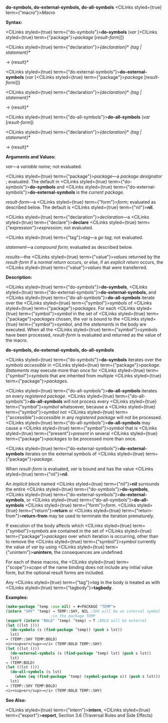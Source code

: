 **do-symbols, do-external-symbols, do-all-symbols** <ClLinks styled={true} term={"macro"}><i>Macro</i></ClLinks> 



**Syntax:** 



<ClLinks styled={true} term={"do-symbols"}><b>do-symbols</b></ClLinks> (*var* [<ClLinks styled={true} term={"package"}><i>package</i></ClLinks> [*result-form*]]) 



<ClLinks styled={true} term={"declaration"}><i>\{declaration\}</i></ClLinks>\* *\{tag | statement\}*\* 



→ \{result\}\* 



<ClLinks styled={true} term={"do-external-symbols"}><b>do-external-symbols</b></ClLinks> (*var* [<ClLinks styled={true} term={"package"}><i>package</i></ClLinks> [*result-form*]]) 



<ClLinks styled={true} term={"declaration"}><i>\{declaration\}</i></ClLinks>\* *\{tag | statement\}*\* 



→ \{result\}\* 



<ClLinks styled={true} term={"do-all-symbols"}><b>do-all-symbols</b></ClLinks> (*var* [*result-form*]) 



<ClLinks styled={true} term={"declaration"}><i>\{declaration\}</i></ClLinks>\* *\{tag | statement\}*\* 



→ \{result\}\* 



**Arguments and Values:** 



*var*—a *variable name*; not evaluated. 



<ClLinks styled={true} term={"package"}><i>package</i></ClLinks>—a *package designator* ; evaluated. The default in <ClLinks styled={true} term={"do-symbols"}><b>do-symbols</b></ClLinks> and <ClLinks styled={true} term={"do-external-symbols"}><b>do-external-symbols</b></ClLinks> is the *current package*. 



*result-form*—a <ClLinks styled={true} term={"form"}><i>form</i></ClLinks>; evaluated as described below. The default is <ClLinks styled={true} term={"nil"}><b>nil</b></ClLinks>. 



<ClLinks styled={true} term={"declaration"}><i>declaration</i></ClLinks>—a <ClLinks styled={true} term={"declare"}><b>declare</b></ClLinks> <ClLinks styled={true} term={"expression"}><i>expression</i></ClLinks>; not evaluated. 



<ClLinks styled={true} term={"tag"}><i>tag</i></ClLinks>—a *go tag*; not evaluated. 



*statement*—a *compound form*; evaluated as described below. 



*results*—the <ClLinks styled={true} term={"value"}><i>values</i></ClLinks> returned by the *result-form* if a *normal return* occurs, or else, if an *explicit return* occurs, the <ClLinks styled={true} term={"value"}><i>values</i></ClLinks> that were transferred. 



**Description:** 



<ClLinks styled={true} term={"do-symbols"}><b>do-symbols</b></ClLinks>, <ClLinks styled={true} term={"do-external-symbols"}><b>do-external-symbols</b></ClLinks>, and <ClLinks styled={true} term={"do-all-symbols"}><b>do-all-symbols</b></ClLinks> iterate over the <ClLinks styled={true} term={"symbol"}><i>symbols</i></ClLinks> of <ClLinks styled={true} term={"package"}><i>packages</i></ClLinks>. For each <ClLinks styled={true} term={"symbol"}><i>symbol</i></ClLinks> in the set of <ClLinks styled={true} term={"package"}><i>packages</i></ClLinks> chosen, the *var* is bound to the <ClLinks styled={true} term={"symbol"}><i>symbol</i></ClLinks>, and the *statements* in the body are executed. When all the <ClLinks styled={true} term={"symbol"}><i>symbols</i></ClLinks> have been processed, *result-form* is evaluated and returned as the value of the macro. 







 



 



**do-symbols, do-external-symbols, do-all-symbols** 



<ClLinks styled={true} term={"do-symbols"}><b>do-symbols</b></ClLinks> iterates over the *symbols accessible* in <ClLinks styled={true} term={"package"}><i>package</i></ClLinks>. *Statements* may execute more than once for <ClLinks styled={true} term={"symbol"}><i>symbols</i></ClLinks> that are inherited from multiple <ClLinks styled={true} term={"package"}><i>packages</i></ClLinks>. 



<ClLinks styled={true} term={"do-all-symbols"}><b>do-all-symbols</b></ClLinks> iterates on every *registered package*. <ClLinks styled={true} term={"do-all-symbols"}><b>do-all-symbols</b></ClLinks> will not process every <ClLinks styled={true} term={"symbol"}><i>symbol</i></ClLinks> whatsoever, because a <ClLinks styled={true} term={"symbol"}><i>symbol</i></ClLinks> not <ClLinks styled={true} term={"accessible"}><i>accessible</i></ClLinks> in any *registered package* will not be processed. <ClLinks styled={true} term={"do-all-symbols"}><b>do-all-symbols</b></ClLinks> may cause a <ClLinks styled={true} term={"symbol"}><i>symbol</i></ClLinks> that is <ClLinks styled={true} term={"present"}><i>present</i></ClLinks> in several <ClLinks styled={true} term={"package"}><i>packages</i></ClLinks> to be processed more than once. 



<ClLinks styled={true} term={"do-external-symbols"}><b>do-external-symbols</b></ClLinks> iterates on the external symbols of <ClLinks styled={true} term={"package"}><i>package</i></ClLinks>. 



When *result-form* is evaluated, *var* is bound and has the value <ClLinks styled={true} term={"nil"}><b>nil</b></ClLinks>. 



An *implicit block* named <ClLinks styled={true} term={"nil"}><b>nil</b></ClLinks> surrounds the entire <ClLinks styled={true} term={"do-symbols"}><b>do-symbols</b></ClLinks>, <ClLinks styled={true} term={"do-external-symbols"}><b>do-external-symbols</b></ClLinks>, or <ClLinks styled={true} term={"do-all-symbols"}><b>do-all-symbols</b></ClLinks> <ClLinks styled={true} term={"form"}><i>form</i></ClLinks>. <ClLinks styled={true} term={"return"}><b>return</b></ClLinks> or <ClLinks styled={true} term={"return-from"}><b>return-from</b></ClLinks> may be used to terminate the iteration prematurely. 



If execution of the body affects which <ClLinks styled={true} term={"symbol"}><i>symbols</i></ClLinks> are contained in the set of <ClLinks styled={true} term={"package"}><i>packages</i></ClLinks> over which iteration is occurring, other than to remove the <ClLinks styled={true} term={"symbol"}><i>symbol</i></ClLinks> currently the value of *var* by using <ClLinks styled={true} term={"unintern"}><b>unintern</b></ClLinks>, the consequences are undefined. 



For each of these macros, the <ClLinks styled={true} term={"scope"}><i>scope</i></ClLinks> of the name binding does not include any initial value form, but the optional result forms are included. 



Any <ClLinks styled={true} term={"tag"}><i>tag</i></ClLinks> in the body is treated as with <ClLinks styled={true} term={"tagbody"}><b>tagbody</b></ClLinks>. 



**Examples:**
```lisp
(make-package ’temp :use nil) → #<PACKAGE "TEMP"> 
(intern "SHY" ’temp) → TEMP::SHY, NIL ;SHY will be an internal symbol 
					;in the package TEMP 
(export (intern "BOLD" ’temp) ’temp) → T ;BOLD will be external 
(let ((lst ())) 
  (do-symbols (s (find-package ’temp)) (push s lst)) 
  lst) 
→ (TEMP::SHY TEMP:BOLD) 
<i><sup>or</sup>→</i> (TEMP:BOLD TEMP::SHY) 
(let ((lst ())) 
  (do-external-symbols (s (find-package ’temp) lst) (push s lst)) 
  lst) 
→ (TEMP:BOLD) 
(let ((lst ())) 
  (do-all-symbols (s lst) 
    (when (eq (find-package ’temp) (symbol-package s)) (push s lst))) 
  lst) 
→ (TEMP::SHY TEMP:BOLD) 
<i><sup>or</sup>→</i> (TEMP:BOLD TEMP::SHY) 


```
**See Also:** 



<ClLinks styled={true} term={"intern"}><b>intern</b></ClLinks>, <ClLinks styled={true} term={"export"}><b>export</b></ClLinks>, Section 3.6 (Traversal Rules and Side Effects) 



